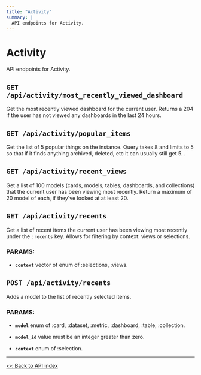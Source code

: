 ```yaml
---
title: "Activity"
summary: |
  API endpoints for Activity.
---
```


# Activity

API endpoints for Activity.

## `GET /api/activity/most_recently_viewed_dashboard`

Get the most recently viewed dashboard for the current user. Returns a 204 if the user has not viewed any dashboards
   in the last 24 hours.

## `GET /api/activity/popular_items`

Get the list of 5 popular things on the instance. Query takes 8 and limits to 5 so that if it finds anything
  archived, deleted, etc it can usually still get 5. .

## `GET /api/activity/recent_views`

Get a list of 100 models (cards, models, tables, dashboards, and collections) that the current user has been viewing most
  recently. Return a maximum of 20 model of each, if they've looked at at least 20.

## `GET /api/activity/recents`

Get a list of recent items the current user has been viewing most recently under the `:recents` key.
  Allows for filtering by context: views or selections.

### PARAMS:

-  **`context`** vector of enum of :selections, :views.

## `POST /api/activity/recents`

Adds a model to the list of recently selected items.

### PARAMS:

-  **`model`** enum of :card, :dataset, :metric, :dashboard, :table, :collection.

-  **`model_id`** value must be an integer greater than zero.

-  **`context`** enum of :selection.

---

[<< Back to API index](../../api-documentation.md)